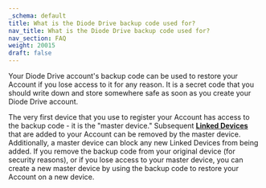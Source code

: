 ```yaml
---
_schema: default
title: What is the Diode Drive backup code used for?
nav_title: What is the Diode Drive backup code used for?
nav_section: FAQ
weight: 20015
draft: false
---
```

Your Diode Drive account's backup code can be used to restore your Account if you lose access to it for any reason. It is a secret code that you should write down and store somewhere safe as soon as you create your Diode Drive account.

The very first device that you use to register your Account has access to the backup code - it is the "master device." Subsequent <a href="https://app.docs.diode.io/docs/using/linked-devices/" target="_blank" rel="noopener"><strong>Linked Devices</strong></a> that are added to your Account can be removed by the master device. Additionally, a master device can block any new Linked Devices from being added. If you remove the backup code from your original device (for security reasons), or if you lose access to your master device, you can create a new master device by using the backup code to restore your Account on a new device.